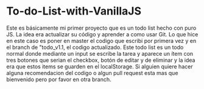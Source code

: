 # To-do-List-with-VanillaJS
Este es básicamente mi primer proyecto que es un todo list hecho con puro JS. 
La idea era actualizar su código y aprender a como usar Git. Lo que hice en este caso es poner en master el codigo que escribi por primera vez y en el branch de "todo_v1.1,
el codigo actualizado. 
Este todo list es un todo normal donde mediante un input se escribe la tarea y aparece un ítem con tres botones que serian el checkbox, 
botón de editar y de eliminar y la idea era que estos items se guarden en el localStorage. 
Si alguien quiere hacer alguna recomendacion del codigo o algun pull request esta mas que bienvenido pero por favor en otra branch.
